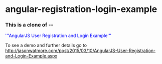 angular-registration-login-example
==============================

### This is a clone of --

<font color='blue'>'''AngularJS User Registration and Login Example'''</font>

To see a demo and further details go to http://jasonwatmore.com/post/2015/03/10/AngularJS-User-Registration-and-Login-Example.aspx
